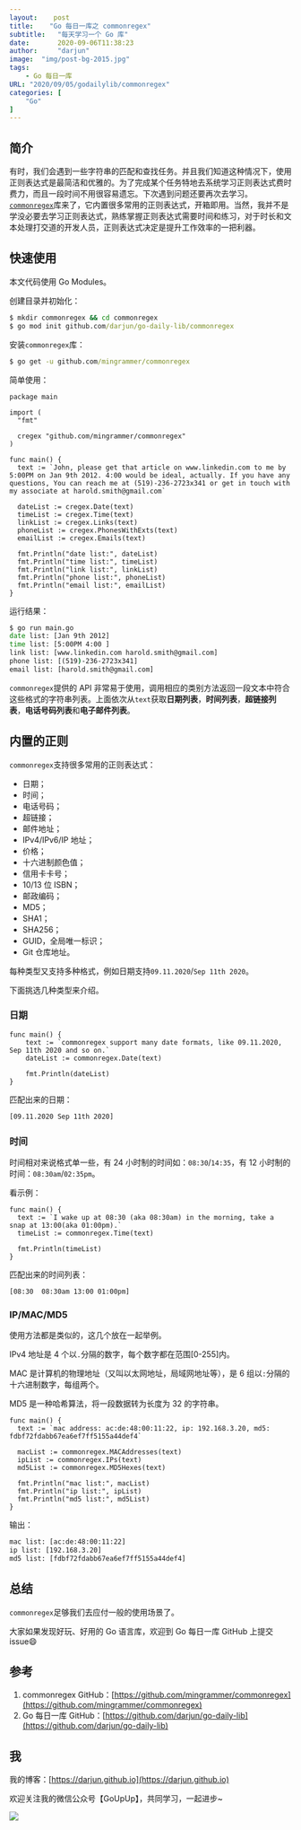 ```yaml
---
layout:    post
title:    "Go 每日一库之 commonregex"
subtitle: 	"每天学习一个 Go 库"
date:		2020-09-06T11:38:23
author:		"darjun"
image:	"img/post-bg-2015.jpg"
tags:
    - Go 每日一库
URL: "2020/09/05/godailylib/commonregex"
categories: [
	"Go"
]
---
```


## 简介

有时，我们会遇到一些字符串的匹配和查找任务。并且我们知道这种情况下，使用正则表达式是最简洁和优雅的。为了完成某个任务特地去系统学习正则表达式费时费力，而且一段时间不用很容易遗忘。下次遇到问题还要再次去学习。[`commonregex`](https://github.com/mingrammer/commonregex)库来了，它内置很多常用的正则表达式，开箱即用。当然，我并不是学没必要去学习正则表达式，熟练掌握正则表达式需要时间和练习，对于时长和文本处理打交道的开发人员，正则表达式决定是提升工作效率的一把利器。

## 快速使用

本文代码使用 Go Modules。

创建目录并初始化：

```cmd
$ mkdir commonregex && cd commonregex
$ go mod init github.com/darjun/go-daily-lib/commonregex
```

安装`commonregex`库：

```cmd
$ go get -u github.com/mingrammer/commonregex
```

简单使用：

```golang
package main

import (
  "fmt"

  cregex "github.com/mingrammer/commonregex"
)

func main() {
  text := `John, please get that article on www.linkedin.com to me by 5:00PM on Jan 9th 2012. 4:00 would be ideal, actually. If you have any questions, You can reach me at (519)-236-2723x341 or get in touch with my associate at harold.smith@gmail.com`

  dateList := cregex.Date(text)
  timeList := cregex.Time(text)
  linkList := cregex.Links(text)
  phoneList := cregex.PhonesWithExts(text)
  emailList := cregex.Emails(text)

  fmt.Println("date list:", dateList)
  fmt.Println("time list:", timeList)
  fmt.Println("link list:", linkList)
  fmt.Println("phone list:", phoneList)
  fmt.Println("email list:", emailList)
}
```

运行结果：

```cmd
$ go run main.go
date list: [Jan 9th 2012]
time list: [5:00PM 4:00 ]
link list: [www.linkedin.com harold.smith@gmail.com]
phone list: [(519)-236-2723x341]
email list: [harold.smith@gmail.com]
```

`commonregex`提供的 API 非常易于使用，调用相应的类别方法返回一段文本中符合这些格式的字符串列表。上面依次从`text`获取**日期列表**，**时间列表**，**超链接列表**，**电话号码列表**和**电子邮件列表**。

## 内置的正则

`commonregex`支持很多常用的正则表达式：

* 日期；
* 时间；
* 电话号码；
* 超链接；
* 邮件地址；
* IPv4/IPv6/IP 地址；
* 价格；
* 十六进制颜色值；
* 信用卡卡号；
* 10/13 位 ISBN；
* 邮政编码；
* MD5；
* SHA1；
* SHA256；
* GUID，全局唯一标识；
* Git 仓库地址。

每种类型又支持多种格式，例如日期支持`09.11.2020`/`Sep 11th 2020`。

下面挑选几种类型来介绍。

### 日期

```golang
func main() {
	text := `commonregex support many date formats, like 09.11.2020, Sep 11th 2020 and so on.`
	dateList := commonregex.Date(text)

	fmt.Println(dateList)
}
```

匹配出来的日期：

```cmd
[09.11.2020 Sep 11th 2020]
```

### 时间

时间相对来说格式单一些，有 24 小时制的时间如：`08:30`/`14:35`，有 12 小时制的时间：`08:30am`/`02:35pm`。

看示例：

```golang
func main() {
  text := `I wake up at 08:30 (aka 08:30am) in the morning, take a snap at 13:00(aka 01:00pm).`
  timeList := commonregex.Time(text)

  fmt.Println(timeList)
}
```

匹配出来的时间列表：

```cmd
[08:30  08:30am 13:00 01:00pm]
```

### IP/MAC/MD5

使用方法都是类似的，这几个放在一起举例。

IPv4 地址是 4 个以`.`分隔的数字，每个数字都在范围[0-255]内。

MAC 是计算机的物理地址（又叫以太网地址，局域网地址等），是 6 组以`:`分隔的十六进制数字，每组两个。

MD5 是一种哈希算法，将一段数据转为长度为 32 的字符串。

```golang
func main() {
  text := `mac address: ac:de:48:00:11:22, ip: 192.168.3.20, md5: fdbf72fdabb67ea6ef7ff5155a44def4`

  macList := commonregex.MACAddresses(text)
  ipList := commonregex.IPs(text)
  md5List := commonregex.MD5Hexes(text)

  fmt.Println("mac list:", macList)
  fmt.Println("ip list:", ipList)
  fmt.Println("md5 list:", md5List)
}
```

输出：

```cmd
mac list: [ac:de:48:00:11:22]
ip list: [192.168.3.20]
md5 list: [fdbf72fdabb67ea6ef7ff5155a44def4]
```

## 总结

`commonregex`足够我们去应付一般的使用场景了。

大家如果发现好玩、好用的 Go 语言库，欢迎到 Go 每日一库 GitHub 上提交 issue😄

## 参考

1. commonregex GitHub：[https://github.com/mingrammer/commonregex](https://github.com/mingrammer/commonregex)
2. Go 每日一库 GitHub：[https://github.com/darjun/go-daily-lib](https://github.com/darjun/go-daily-lib)

## 我

我的博客：[https://darjun.github.io](https://darjun.github.io)

欢迎关注我的微信公众号【GoUpUp】，共同学习，一起进步~

![](/img/wxgzh8.jpg#center)